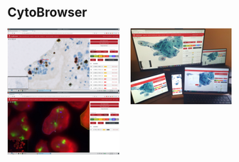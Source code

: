 # CytoBrowser
<img alt="Screenshot of CytoBrowser usage" title="Example view of CytoBrowser usage" align="left" width="50%" src="media/CytoBrowser_example_view.jpg"><img alt="Photo of CytoBrowser multiuser and multidevice usage" title="Example view of multiuser and multidevice usage" align="right" width="45%" src="media/CytoBrowser_example_multiuser_multidevice.jpg">

<img alt="Screenshot of CytoBrowser region marking" title="Marking a region in CytoBrowser" align="left" width="50%" src="media/CytoBrowser_example_region.jpg">

